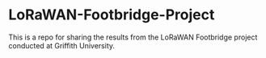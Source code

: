# LoRaWAN-Footbridge-Project
This is a repo for sharing the results from the LoRaWAN Footbridge project conducted at Griffith University. 

